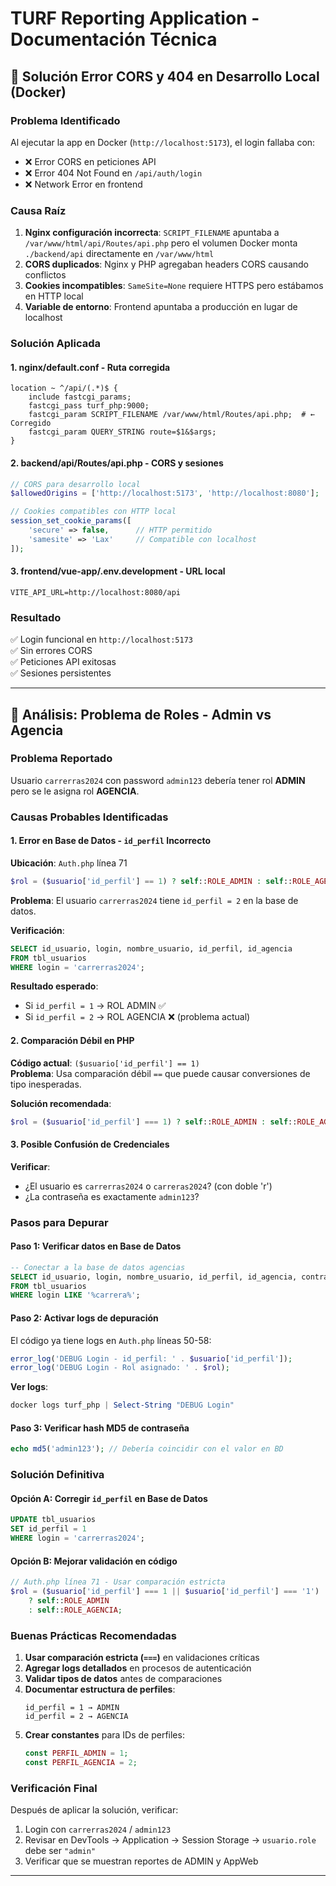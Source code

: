 # TURF Reporting Application - Documentación Técnica

## 🐛 Solución Error CORS y 404 en Desarrollo Local (Docker)

### **Problema Identificado**
Al ejecutar la app en Docker (`http://localhost:5173`), el login fallaba con:
- ❌ Error CORS en peticiones API
- ❌ Error 404 Not Found en `/api/auth/login`
- ❌ Network Error en frontend

### **Causa Raíz**
1. **Nginx configuración incorrecta**: `SCRIPT_FILENAME` apuntaba a `/var/www/html/api/Routes/api.php` pero el volumen Docker monta `./backend/api` directamente en `/var/www/html`
2. **CORS duplicados**: Nginx y PHP agregaban headers CORS causando conflictos
3. **Cookies incompatibles**: `SameSite=None` requiere HTTPS pero estábamos en HTTP local
4. **Variable de entorno**: Frontend apuntaba a producción en lugar de localhost

### **Solución Aplicada**

#### 1. **nginx/default.conf** - Ruta corregida
```nginx
location ~ ^/api/(.*)$ {
    include fastcgi_params;
    fastcgi_pass turf_php:9000;
    fastcgi_param SCRIPT_FILENAME /var/www/html/Routes/api.php;  # ← Corregido
    fastcgi_param QUERY_STRING route=$1&$args;
}
```

#### 2. **backend/api/Routes/api.php** - CORS y sesiones
```php
// CORS para desarrollo local
$allowedOrigins = ['http://localhost:5173', 'http://localhost:8080'];

// Cookies compatibles con HTTP local
session_set_cookie_params([
    'secure' => false,      // HTTP permitido
    'samesite' => 'Lax'     // Compatible con localhost
]);
```

#### 3. **frontend/vue-app/.env.development** - URL local
```
VITE_API_URL=http://localhost:8080/api
```

### **Resultado**
✅ Login funcional en `http://localhost:5173`  
✅ Sin errores CORS  
✅ Peticiones API exitosas  
✅ Sesiones persistentes

---

## 🔐 Análisis: Problema de Roles - Admin vs Agencia

### **Problema Reportado**
Usuario `carrerras2024` con password `admin123` debería tener rol **ADMIN** pero se le asigna rol **AGENCIA**.

### **Causas Probables Identificadas**

#### **1. Error en Base de Datos - `id_perfil` Incorrecto**
**Ubicación**: `Auth.php` línea 71
```php
$rol = ($usuario['id_perfil'] == 1) ? self::ROLE_ADMIN : self::ROLE_AGENCIA;
```

**Problema**: El usuario `carrerras2024` tiene `id_perfil = 2` en la base de datos.

**Verificación**:
```sql
SELECT id_usuario, login, nombre_usuario, id_perfil, id_agencia 
FROM tbl_usuarios 
WHERE login = 'carrerras2024';
```

**Resultado esperado**:
- Si `id_perfil = 1` → ROL ADMIN ✅
- Si `id_perfil = 2` → ROL AGENCIA ❌ (problema actual)

#### **2. Comparación Débil en PHP**
**Código actual**: `($usuario['id_perfil'] == 1)`  
**Problema**: Usa comparación débil `==` que puede causar conversiones de tipo inesperadas.

**Solución recomendada**:
```php
$rol = ($usuario['id_perfil'] === 1) ? self::ROLE_ADMIN : self::ROLE_AGENCIA;
```

#### **3. Posible Confusión de Credenciales**
**Verificar**: 
- ¿El usuario es `carrerras2024` o `carreras2024`? (con doble 'r')
- ¿La contraseña es exactamente `admin123`?

### **Pasos para Depurar**

#### **Paso 1: Verificar datos en Base de Datos**
```sql
-- Conectar a la base de datos agencias
SELECT id_usuario, login, nombre_usuario, id_perfil, id_agencia, contrasena
FROM tbl_usuarios 
WHERE login LIKE '%carrera%';
```

#### **Paso 2: Activar logs de depuración**
El código ya tiene logs en `Auth.php` líneas 50-58:
```php
error_log('DEBUG Login - id_perfil: ' . $usuario['id_perfil']);
error_log('DEBUG Login - Rol asignado: ' . $rol);
```

**Ver logs**:
```powershell
docker logs turf_php | Select-String "DEBUG Login"
```

#### **Paso 3: Verificar hash MD5 de contraseña**
```php
echo md5('admin123'); // Debería coincidir con el valor en BD
```

### **Solución Definitiva**

#### **Opción A: Corregir `id_perfil` en Base de Datos**
```sql
UPDATE tbl_usuarios 
SET id_perfil = 1 
WHERE login = 'carrerras2024';
```

#### **Opción B: Mejorar validación en código**
```php
// Auth.php línea 71 - Usar comparación estricta
$rol = ($usuario['id_perfil'] === 1 || $usuario['id_perfil'] === '1') 
    ? self::ROLE_ADMIN 
    : self::ROLE_AGENCIA;
```

### **Buenas Prácticas Recomendadas**

1. **Usar comparación estricta (`===`)** en validaciones críticas
2. **Agregar logs detallados** en procesos de autenticación
3. **Validar tipos de datos** antes de comparaciones
4. **Documentar estructura de perfiles**:
   ```
   id_perfil = 1 → ADMIN
   id_perfil = 2 → AGENCIA
   ```
5. **Crear constantes** para IDs de perfiles:
   ```php
   const PERFIL_ADMIN = 1;
   const PERFIL_AGENCIA = 2;
   ```

### **Verificación Final**
Después de aplicar la solución, verificar:
1. Login con `carrerras2024` / `admin123`
2. Revisar en DevTools → Application → Session Storage → `usuario.role` debe ser `"admin"`
3. Verificar que se muestran reportes de ADMIN y AppWeb

---
